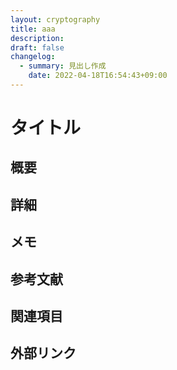 ```yaml
---
layout: cryptography
title: aaa
description: 
draft: false
changelog:
  - summary: 見出し作成
    date: 2022-04-18T16:54:43+09:00
---
```


# タイトル

## 概要

## 詳細

## メモ

## 参考文献

## 関連項目

## 外部リンク
